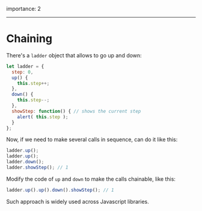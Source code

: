 importance: 2

---

# Chaining

There's a `ladder` object that allows to go up and down:

```js
let ladder = {
  step: 0,
  up() { 
    this.step++;
  },
  down() { 
    this.step--;
  },
  showStep: function() { // shows the current step
    alert( this.step );
  }
};
```

Now, if we need to make several calls in sequence, can do it like this:

```js
ladder.up();
ladder.up();
ladder.down();
ladder.showStep(); // 1
```

Modify the code of `up` and `down` to make the calls chainable, like this:

```js
ladder.up().up().down().showStep(); // 1
```

Such approach is widely used across Javascript libraries.

